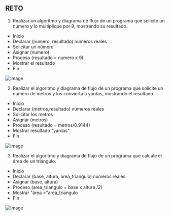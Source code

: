 ## RETO
1. Realizar un algoritmo y diagrama de flujo de un programa que solicite un número y lo multiplique por 9, mostrando su resultado.
* Inicio
* Declarar (numero, resultado) numeros reales
* Solicitar un número
* Asignar (numero)
* Proceso (resultado = numero x 9)
* Mostrar el resultado
* Fin

![image](https://user-images.githubusercontent.com/101481188/159141006-73457cee-c434-4b31-9d17-feb0a986d05a.png)


2. Realizar el algoritmo y diagrama de flujo de un programa que solicite un numero de metros y los convierta a yardas, mostrando el resultado.
* Inicio
* Declarar (metros,resultado) numeros reales
* Solicitar los metros
* Asignar (metros)
* Proceso (resultado = metros/0.9144)
* Mostrar resultado "yardas"
* Fin

![image](https://user-images.githubusercontent.com/101481188/159141143-21efad1f-c803-4768-9774-9945e6de9e4b.png)




3. Realizar el algoritmo y diagrama de flujo de un programa que calcule el área de un triángulo.
* Inicio
* Declarar (base, altura, area_triangulo) numeros reales
* Asignar (base, altura)
* Proceso (area_triangulo = base x altura /2)
* Mostrar "área ="area_triangulo
* Fin

![image](https://user-images.githubusercontent.com/101481188/159141040-ac6d234a-8494-4412-95c8-f834fd750b20.png)



